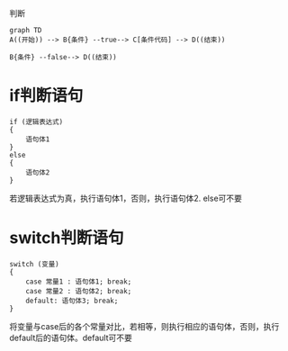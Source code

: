 判断



```mermaid
graph TD
A((开始)) --> B{条件} --true--> C[条件代码] --> D((结束))

B{条件} --false--> D((结束))

```



# if判断语句

```
if (逻辑表达式)
{
	语句体1
}
else
{
	语句体2
}
```

若逻辑表达式为真，执行语句体1，否则，执行语句体2. else可不要



# switch判断语句

```
switch (变量)
{
	case 常量1 : 语句体1; break;
	case 常量2 : 语句体2; break;
	default: 语句体3; break;
}
```

将变量与case后的各个常量对比，若相等，则执行相应的语句体，否则，执行default后的语句体。default可不要

